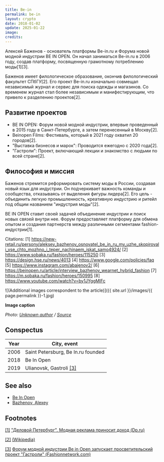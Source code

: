 ```yaml
---
title: Be-in
permalink: be-in
layout: crypto
date: 2018-01-02
update: 2025-01-22
image:
credits:
---
```


Алексей Баженов - основатель платформы Be-in.ru и Форума новой модной индустрии BE IN OPEN. Он начал заниматься Be-in.ru в 2006 году, создав платформу, посвященную грамотному потреблению моды[1][3].

Баженов имеет филологическое образование, окончив филологический факультет СПбГУ[2]. Его проект Be-in.ru изначально совмещал независимый журнал и сервис для поиска одежды и магазинов. Со временем журнал стал более независимым и манифестирующим, что привело к разделению проектов[2].

## Развитие проектов

- BE IN OPEN: Форум новой модной индустрии, впервые проведенный в 2015 году в Санкт-Петербурге, а затем перенесенный в Москву[2].
- Beinopen Films: Фестиваль, который в 2021 году охватил 20 городов[2].
- "Выставка бизнесов и марок": Проводится ежегодно с 2020 года[2].
- "Гастроли": Проект, включающий лекции и знакомство с людьми по всей стране[2].

## Философия и миссия

Баженов стремится реформировать систему моды в России, создавая новый язык для индустрии. Он подчеркивает важность команды и сообщества, отказываясь от выделения фигуры лидера[2]. Его цель - объединить легкую промышленность, креативную индустрию и ритейл под общим названием "индустрия моды"[2].

BE IN OPEN ставит своей задачей объединение индустрии и поиск новых связей внутри нее. Форум предоставляет платформу для обмена опытом и создания партнерств между различными сегментами fashion-индустрии[1].

Citations:
[1] https://new-retail.ru/persony/aleksey_bazhenov_osnovatel_be_in_ru_my_uzhe_skopirovali_vse_chto_mozhno_i_teper_nachinaem_iskat_samo4924/
[2] https://www.sobaka.ru/fashion/heroes/115250
[3] https://design.hse.ru/news/4013
[4] https://www.google.com/policies/faq
[5] https://www.instagram.com/abajenov2/
[6] https://beinopen.ru/article/interview_bazhenov_wearnet_hybrid_fashion
[7] https://m.sobaka.ru/fashion/heroes/150995
[8] https://www.youtube.com/watch?v=by1JYggMlFc

![(Additional images correspondent to the article)]({{ site.url }}/images/{{ page.permalink }}-1.jpg)

**Image caption**

*Photo: [Unknown author](index) / [Source](index)*


## Сonspectus

|Year|City, event|
|-|-|
|2006|Saint Petersburg, Be In.ru founded|
|2018|Be In Open|
|2019|Ulianovsk, Gastroli <span id="a3">[\[3\]](#f3)</span>|

## See also

+ [Be In Open](be-in-open)
+ [Bazhenov, Alexey](bazhenov-alexey)

## Footnotes

[[1]](#a1) <span id="f1"></span> ["Деловой Петербург". Модная реклама приносит доход (Dp.ru)](https://www.dp.ru/a/2013/10/29/Modnaja_reklama_prinosit_d)

[[2]](#a2) <span id="f2"></span> [(Wikipedia)](index)

[[3]](#a3) <span id="f3"></span> [Форум модной индустрии Be in Open запускает просветительский проект "Гастроли" (Fashionnetwork.com)](https://ru.fashionnetwork.com/news/Forum-modnoy-industrii-Be-in-Open-zapuskayet-prosvetitel%CA%B9skiy-proyekt-Gastroli-,1131889.html#.XXtx9dMzbUI)

